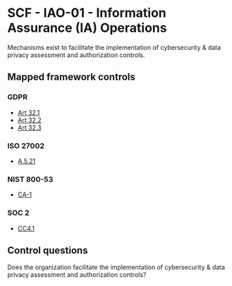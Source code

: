 # SCF - IAO-01 - Information Assurance (IA) Operations
Mechanisms exist to facilitate the implementation of cybersecurity & data privacy assessment and authorization controls. 
## Mapped framework controls
### GDPR
- [Art 32.1](../gdpr/art32.md#Article-321)
- [Art 32.2](../gdpr/art32.md#Article-322)
- [Art 32.3](../gdpr/art32.md#Article-323)
  
### ISO 27002
- [A.5.21](../iso27002/a-5.md#a521)
  
### NIST 800-53
- [CA-1](../nist80053/ca-1.md)
  
### SOC 2
- [CC4.1](../soc2/cc41.md)
  
## Control questions
Does the organization facilitate the implementation of cybersecurity & data privacy assessment and authorization controls? 
  